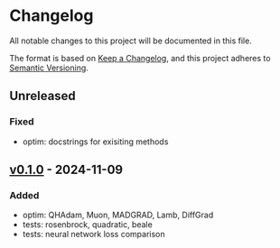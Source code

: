 # Changelog

All notable changes to this project will be documented in this file.

The format is based on [Keep a Changelog](https://keepachangelog.com/en/1.0.0/),
and this project adheres to [Semantic Versioning](https://semver.org/spec/v2.0.0.html).

## Unreleased

### Fixed
- optim: docstrings for exisiting methods

## [v0.1.0](https://github.com/stockeh/mlx-optimizers/releases/tag/v0.1.0) - 2024-11-09

### Added
- optim: QHAdam, Muon, MADGRAD, Lamb, DiffGrad
- tests: rosenbrock, quadratic, beale
- tests: neural network loss comparison